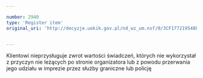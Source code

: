 ```yaml
---

number: 2940
type: 'Register item'
original_uri: 'http://decyzje.uokik.gov.pl/nd_wz_um.nsf/0/3CF177219548F913C12579B4003DB26C?OpenDocument'


---
```


Klientowi nieprzysługuje zwrot wartości świadczeń, których nie wykorzystał z przyczyn nie leżących po stronie organizatora lub z powodu przerwania jego udziału w imprezie przez służby graniczne lub policję

